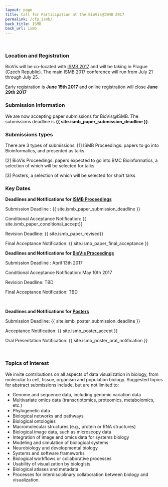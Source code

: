 ```yaml
---
layout: page
title: Call for Participation at the BioVis@ISMB 2017
permalink: /cfp_ismb/
back_title: ISMB
back_url: ismb
---
```

<br>

<!--
<div style="background-color: #f2f2f2; border-style: solid; border-color: #009e9d; padding: 5px;">
<h3> Additional details for BioVis@ISMB 2017 will be announced soon. In the meantime check out last year's event <a href="http://biovis.net/2016/ismb">BioVis@ISMB 2016</a> or our other event co-located with IEEE VIS  <a href="http://biovis.net/2016/ieeevis">BioVis@Vis 2016</a></h3>
</div>
-->

### Location and Registration
BioVis will be co-located with [ISMB 2017](https://www.iscb.org/ismbeccb2017) and will be taking in Prague (Czech Republic). The main ISMB 2017 conference will run from July 21 through July 25.

Early registration is **June 15th 2017** and online registration will close **June 29th 2017**


### Submission Information

We are now accepting paper submissions for BioVis@ISMB. The submissions deadline is **{{ site.ismb_paper_submission_deadline }}**.

### Submissions types

There are 3 types of submissions:
[1] ISMB Proceedings: papers to go into Bioinformatics, and presented as talks

[2] BioVis Proceedings: papers expected to go into BMC Bioinformatics, a selection of which will be selected for talks

[3] Posters, a selection of which will be selected for short talks

### Key Dates

**Deadlines and Notifications for <u>ISMB Proceedings</u>**

Submission Deadline :  {{ site.ismb_paper_submission_deadline }}

Conditional Acceptance Notification: {{ site.ismb_paper_conditional_accept}}

Revision Deadline: {{ site.ismb_paper_revised}}

Final Acceptance Notification: {{ site.ismb_paper_final_acceptance }}


**Deadlines and Notifications for <u>BioVis Proceedings</u>**

Submission Deadline :  April 13th 2017

Conditional Acceptance Notification: May 10th 2017

Revision Deadline: TBD

Final Acceptance Notification: TBD

<br>

**Deadlines and Notifications for <u>Posters</u>**

Submission Deadline: {{ site.ismb_poster_submission_deadline }}

Acceptance Notification: {{ site.ismb_poster_accept }}

Oral Presentation Notification: {{ site.ismb_poster_oral_notification }}

<br>

<!--
**Deadlines and Notifications for <u>Late Breaking Research</u>**

Submission Deadline: {{site.ismb_late_breaking_submission_deadline}}

Acceptance Notification: {{site.ismb_late_breaking_accept}}
-->

### Topics of Interest

We invite contributions on all aspects of data visualization in biology, from molecular to cell, tissue, organism and population biology. Suggested topics for abstract submissions include, but are not limited to:

- Genome and sequence data, including genomic variation data
- Multivariate omics data (transcriptomics, proteomics, metabolomics, etc.)
- Phylogenetic data
- Biological networks and pathways
- Biological ontologies
- Macromolecular structures (e.g., protein or RNA structures)
- Biological image data, such as microscopy data
- Integration of image and omics data for systems biology
- Modeling and simulation of biological systems
- Neurobiology and developmental biology
- Systems and software frameworks
- Biological workflows or collaborative processes
- Usability of visualization by biologists
- Biological atlases and metadata
- Processes for interdisciplinary collaboration between biology and visualization.

